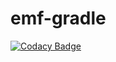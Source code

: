 # emf-gradle
[![Codacy Badge](https://api.codacy.com/project/badge/Grade/07bbcbbce1aa4d83a3107f0c6314f455)](https://app.codacy.com/gh/sunye/emf-gradle?utm_source=github.com&utm_medium=referral&utm_content=sunye/emf-gradle&utm_campaign=Badge_Grade_Settings)